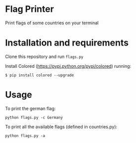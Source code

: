 # Flag Printer

Print flags of some countries on your terminal

# Installation and requirements

Clone this repository and run `flags.py`

Install Colored (https://pypi.python.org/pypi/colored) running:

`$ pip install colored --upgrade`

# Usage

To print the german flag:

`python flags.py -c Germany`

To print all the available flags (defined in countries.py):

`python flags.py -a`
